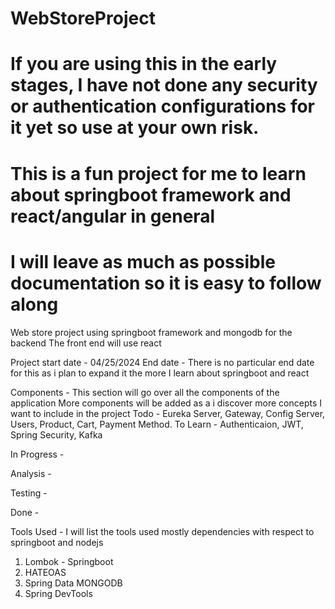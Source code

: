 # WebStoreProject
# If you are using this in the early stages, I have not done any security or authentication configurations for it yet so use at your own risk.
# This is a fun project for me to learn about springboot framework and react/angular in general
# I will leave as much as possible documentation so it is easy to follow along
Web store project using springboot framework and mongodb for the backend
The front end will use react

Project start date - 04/25/2024
End date - There is no particular end date for this as i plan to expand it the more I learn about springboot and react

Components - This section will go over all the components of the application
More components will be added as a i discover more concepts I want to include in the project
Todo - Eureka Server, Gateway, Config Server, Users, Product, Cart, Payment Method. 
To Learn - Authenticaion, JWT, Spring Security, Kafka

In Progress -

Analysis -

Testing -

Done -

Tools Used - I will list the tools used mostly dependencies with respect to springboot and nodejs
1. Lombok - Springboot
2. HATEOAS
3. Spring Data MONGODB
4. Spring DevTools
